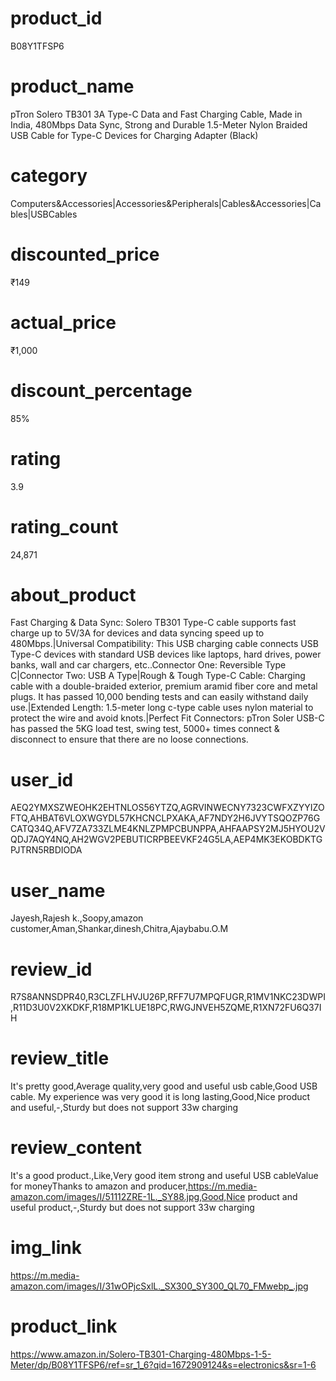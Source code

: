 # product_id
B08Y1TFSP6

# product_name
pTron Solero TB301 3A Type-C Data and Fast Charging Cable, Made in India, 480Mbps Data Sync, Strong and Durable 1.5-Meter Nylon Braided USB Cable for Type-C Devices for Charging Adapter (Black)

# category
Computers&Accessories|Accessories&Peripherals|Cables&Accessories|Cables|USBCables

# discounted_price
₹149

# actual_price
₹1,000

# discount_percentage
85%

# rating
3.9

# rating_count
24,871

# about_product
Fast Charging & Data Sync: Solero TB301 Type-C cable supports fast charge up to 5V/3A for devices and data syncing speed up to 480Mbps.|Universal Compatibility: This USB charging cable connects USB Type-C devices with standard USB devices like laptops, hard drives, power banks, wall and car chargers, etc..Connector One: Reversible Type C|Connector Two: USB A Type|Rough & Tough Type-C Cable: Charging cable with a double-braided exterior, premium aramid fiber core and metal plugs. It has passed 10,000 bending tests and can easily withstand daily use.|Extended Length: 1.5-meter long c-type cable uses nylon material to protect the wire and avoid knots.|Perfect Fit Connectors: pTron Soler USB-C has passed the 5KG load test, swing test, 5000+ times connect & disconnect to ensure that there are no loose connections.

# user_id
AEQ2YMXSZWEOHK2EHTNLOS56YTZQ,AGRVINWECNY7323CWFXZYYIZOFTQ,AHBAT6VLOXWGYDL57KHCNCLPXAKA,AF7NDY2H6JVYTSQOZP76GCATQ34Q,AFV7ZA733ZLME4KNLZPMPCBUNPPA,AHFAAPSY2MJ5HYOU2VQDJ7AQY4NQ,AH2WGV2PEBUTICRPBEEVKF24G5LA,AEP4MK3EKOBDKTGPJTRN5RBDIODA

# user_name
Jayesh,Rajesh k.,Soopy,amazon customer,Aman,Shankar,dinesh,Chitra,Ajaybabu.O.M

# review_id
R7S8ANNSDPR40,R3CLZFLHVJU26P,RFF7U7MPQFUGR,R1MV1NKC23DWPI,R11D3U0V2XKDKF,R18MP1KLUE18PC,RWGJNVEH5ZQME,R1XN72FU6Q37IH

# review_title
It's pretty good,Average quality,very good and useful usb cable,Good USB cable. My experience was very good it is long lasting,Good,Nice product and useful,-,Sturdy but does not support 33w charging

# review_content
It's a good product.,Like,Very good item strong and useful USB cableValue for moneyThanks to amazon and producer,https://m.media-amazon.com/images/I/51112ZRE-1L._SY88.jpg,Good,Nice product and useful product,-,Sturdy but does not support 33w charging

# img_link
https://m.media-amazon.com/images/I/31wOPjcSxlL._SX300_SY300_QL70_FMwebp_.jpg

# product_link
https://www.amazon.in/Solero-TB301-Charging-480Mbps-1-5-Meter/dp/B08Y1TFSP6/ref=sr_1_6?qid=1672909124&s=electronics&sr=1-6
